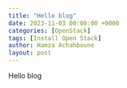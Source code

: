 ```yaml
---
title: "Hello blog"
date: 2023-11-03 00:00:00 +0000
categories: [OpenStack]
tags: [Install Open Stack]    
author: Hamza Achahboune
layout: post
---
```

Hello blog
